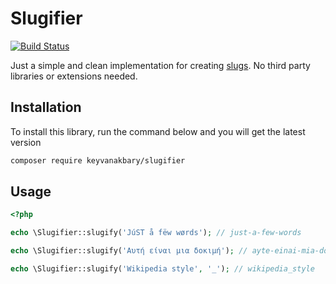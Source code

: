 # Slugifier

[![Build Status](https://secure.travis-ci.org/keyvanakbary/slugifier.svg?branch=master)](http://travis-ci.org/keyvanakbary/slugifier)

Just a simple and clean implementation for creating [slugs](http://en.wikipedia.org/wiki/Semantic_URL#Slug). No third party libraries or extensions needed.

## Installation

To install this library, run the command below and you will get the latest version

``` bash
composer require keyvanakbary/slugifier
```

## Usage

```php
<?php

echo \Slugifier::slugify('JúST å fëw wørds'); // just-a-few-words

echo \Slugifier::slugify('Αυτή είναι μια δοκιμή'); // ayte-einai-mia-dokime

echo \Slugifier::slugify('Wikipedia style', '_'); // wikipedia_style
```
